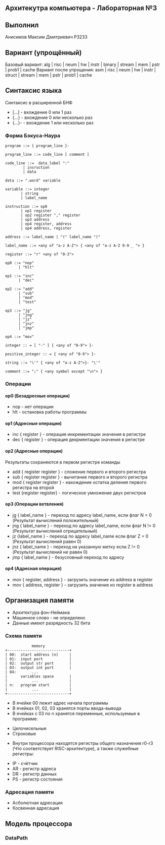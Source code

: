 Архитекутра компьютера - Лабораторная №3
---
Выполнил
---
Анисимов Максим Дмитриевич P3233

Вариант (упрощённый)
---
Базовый вариант: alg | risc | neum | hw | instr | binary | stream | mem | pstr | prob1 | cache
Вариант после упрощения: asm | risc | neum | hw | instr | struct | stream | mem | pstr | prob1 | cache

Синтаксис языка
---
Синтаксис в расширенной БНФ
* [...] - вхождение 0 или 1 раз
* {...} - вхождение 0 или несколько раз
* {...}- - вхождение 1 или несколько раз

### Форма Бэкуса-Наура
```
program ::= { program_line }-

program_line ::= code_line [ comment ]

code_line ::=  data_label ":" 
        | insruction 
        | data

data ::= ".word" variable

variable ::= integer
       | string
       | label_name

instruction ::= op0 
       | op1 register 
       | op2 register "," register
       | op3 address
       | op4 register, address
       | op4 address, register

address ::= label_name | "(" label_name ")"

label_name ::= <any of "a-z A-Z"> { <any of "a-z A-Z 0-9 _ "> }

register ::= "r" <any of "0-3">

op0 ::= "nop" 
      | "hlt" 

op1 ::= "inc" 
      | "dec"

op2 ::= "add" 
      | "sub"
      | "mod"
      | "test"
      
op3 ::= "jg" 
      | "jng"
      | "jz" 
      | "jnz" 
      | "jmp"

op4 ::= "mov"

integer :: = [ "-" ] { <any of "0-9"> }-

positive_integer :: = { <any of "0-9"> }-

string ::= "\'" { <any of "a-z A-Z">}- "\'"

comment ::= ";" { <any symbol except "\n"> }
```
### Операции
#### op0 (Безадресные операции)
* nop - нет операции
* hlt - остановка работы программы
#### op1 (Адресные операции)
* inc { register } - операция инкрементации значения в регистре
* dec { register } - операция декрментации значения в регистре
#### op2 (Адресные операции)
Результаты сохраняются в первом регистре команды
* add { register register } - сложение первого и второго регистра
* sub { register register } - вычитание первого и второго регистра
* mod { register register } - нахождение остатка деления первого регистра на второй
* test {register register} - логическое умножение двух регистров
#### op3 (Операции ветвления)
* jg { label_name } - переход по адресу label_name, если флаг N = 0 (Результат вычислений положительный)
* jng { label_name } - переход по адресу label_name, если флаг N != 0 (Результат вычислений отрицательный)
* jz {label_name } - переход по адресу label_name если флаг Z = 0 (Результат вычислений равен 0)
* jnz { label_name } - переход на указанную метку если Z != 0 (Результат вычислений не равен 0)
* jmp { label_name } - безусловный переход по адресу
#### op4 (Адресная операция)
* mov { register, address } - загрузить значение из address в register
* mov { address, register } - загрузить значение из register в address
  
Организация памяти
---
* Архитектура фон-Неймана
* Машинное слово - не определено
* Данные имеют разрядность 32 бита
### Схема памяти
```
            memory
+----------------------------+
| 00:  start address (n)     |
| 01:  input port            |
| 02:  output str port       |
| 03:  output int port       |   
| 04:       ...
|      variables space       |
|           ...              |
| n:   program start         |
|           ...              |
+----------------------------+
```
* В ячейке 00 лежит адрес начала программы
* В ячейках 01, 02, 03 хранятся порты ввода-вывода
* В ячейках с 03 по n хранятся переменные, используемые в программе:
 - Целочисельные
 - Строковые
* Внутри процессора находятся регистры общего назначения r0-r3 (Что соответствует RISC-архитектуре), а также служебные регистры:
 - IP - счётчик
 - AR - регистр адреса
 - DR - регистр данных
 - PS - регистр состояния
### Адресация памяти
- Асболютная адресация
- Косвенная адресация

Модель процессора
---
### DataPath
